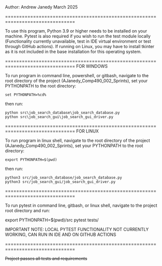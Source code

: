 Author: Andrew Janedy
March 2025

===============================================================================

To use this program, Python 3.9 or higher needs to be installed on your 
machine.  Pytest is also required if you wish to run the test module
locally (Functionality currently unavailable, test in IDE virtual environment
or test through GitHub actions).  If running on Linux, you may have to install
tkinter as it is not included in the base installation for this operating
system.

===============================================================================
FOR WINDOWS

To run program in command line, powershell, or gitbash, navigate to the root 
directory of the project (AJanedy_Comp490_002_Sprints), set your PYTHONPATH 
to the root directory:

    set PYTHONPATH=%cd%

then run:

    python src\job_search_database\job_search_database.py
    python src\job_search_gui\job_search_gui_driver.py

===============================================================================
FOR LINUX

To run program in linux shell, navigate to the root directory of the project
(AJanedy_Comp490_002_Sprints), set your PYTHONPATH to the root directory:
    
    export PYTHONPATH=$(pwd)

then run:

    python3 src/job_search_database/job_search_database.py
    python3 src/job_search_gui/job_search_gui_driver.py

===============================================================================

To run pytest in command line, gitbash, or linux shell, navigate to 
the project root directory and run:

export PYTHONPATH=$(pwd)/src
pytest tests/

IMPORTANT NOTE: LOCAL PYTEST FUNCTIONALITY NOT CURRENTLY WORKING, CAN RUN IN
IDE AND ON GITHUB ACTIONS

===============================================================================

~~Project passes all tests and requirements~~
